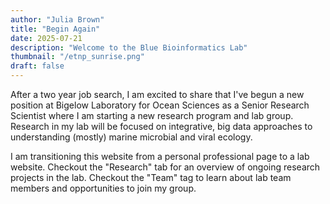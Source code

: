 ```yaml
---
author: "Julia Brown"
title: "Begin Again"
date: 2025-07-21
description: "Welcome to the Blue Bioinformatics Lab"
thumbnail: "/etnp_sunrise.png"
draft: false
---
```


After a two year job search, I am excited to share that I've begun a new position at Bigelow Laboratory for Ocean Sciences as a Senior Research Scientist where I am starting a new research program and lab group. Research in my lab will be focused on integrative, big data approaches to understanding (mostly) marine microbial and viral ecology.

I am transitioning this website from a personal professional page to a lab website. Checkout the "Research" tab for an overview of ongoing research projects in the lab. Checkout the "Team" tag to learn about lab team members and opportunities to join my group. 